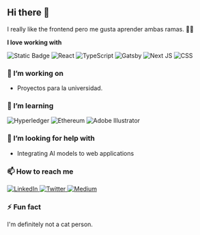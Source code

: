 ## Hi there 👋

I really like the frontend pero me gusta aprender ambas ramas. 🕺🏽

**I love working with**

<div display="flex">
  <img alt="Static Badge" src="https://img.shields.io/badge/FLUTTER-blue">
  <img src="https://img.shields.io/badge/react-%2320232a.svg?style=for-the-badge&logo=react&logoColor=%2361DAFB" alt="React"/>
  <img src="https://img.shields.io/badge/typescript-%23007ACC.svg?style=for-the-badge&logo=typescript&logoColor=white" alt="TypeScript"/>
  <img src="https://img.shields.io/badge/Gatsby-%23663399.svg?style=for-the-badge&logo=gatsby&logoColor=white" alt="Gatsby"/>
  <img src="https://img.shields.io/badge/Next-black?style=for-the-badge&logo=next.js&logoColor=white" alt="Next JS"/>
  <img src="https://img.shields.io/badge/css3-%231572B6.svg?style=for-the-badge&logo=css3&logoColor=white" alt="CSS"/>
</div>

### 🔭 I’m working on

- Proyectos para la universidad.

### 🌱 I’m learning

<div display="flex">
  <img src="https://img.shields.io/badge/hyperledger-2F3134?style=for-the-badge&logo=hyperledger&logoColor=white" alt="Hyperledger"/>
  <img src="https://img.shields.io/badge/Ethereum-3C3C3D?style=for-the-badge&logo=Ethereum&logoColor=white" alt="Ethereum"/>
  <img src="https://img.shields.io/badge/adobe%20illustrator-%23FF9A00.svg?style=for-the-badge&logo=adobe%20illustrator&logoColor=white" alt="Adobe Illustrator"/>
</div>

### 🤔 I’m looking for help with

- Integrating AI models to web applications

### 📫 How to reach me

<div display="flex">
  <a href="https://www.linkedin.com/in/codewithbernard/">
    <img src="https://img.shields.io/badge/linkedin-%230077B5.svg?style=for-the-badge&logo=linkedin&logoColor=white" alt="LinkedIn"/>
  </a>
  <a href="https://twitter.com/CodeWithBernard">
    <img src="https://img.shields.io/badge/codewithbernard-%231DA1F2.svg?style=for-the-badge&logo=Twitter&logoColor=white" alt="Twitter"/>
  </a>
  <a href="https://medium.com/@bernardbad">
    <img src="https://img.shields.io/badge/Medium-12100E?style=for-the-badge&logo=medium&logoColor=white" alt="Medium"/>
  </a>
</div>

### ⚡ Fun fact

I'm definitely not a cat person.
